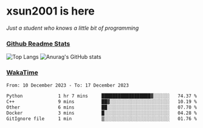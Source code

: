 # xsun2001 is here

*Just a student who knows a little bit of programming*

### [Github Readme Stats](https://github.com/anuraghazra/github-readme-stats)

![Top Langs](https://github-readme-stats.vercel.app/api/top-langs/?username=xsun2001&layout=compact&theme=radical) ![Anurag's GitHub stats](https://github-readme-stats.vercel.app/api?username=xsun2001&show_icons=true&theme=radical)

### [WakaTime](https://wakatime.com)

<!--START_SECTION:waka-->

```txt
From: 10 December 2023 - To: 17 December 2023

Python             1 hr 7 mins     ██████████████████▓░░░░░░   74.37 %
C++                9 mins          ██▓░░░░░░░░░░░░░░░░░░░░░░   10.19 %
Other              6 mins          ██░░░░░░░░░░░░░░░░░░░░░░░   07.70 %
Docker             3 mins          █░░░░░░░░░░░░░░░░░░░░░░░░   04.28 %
GitIgnore file     1 min           ▒░░░░░░░░░░░░░░░░░░░░░░░░   01.76 %
```

<!--END_SECTION:waka-->
